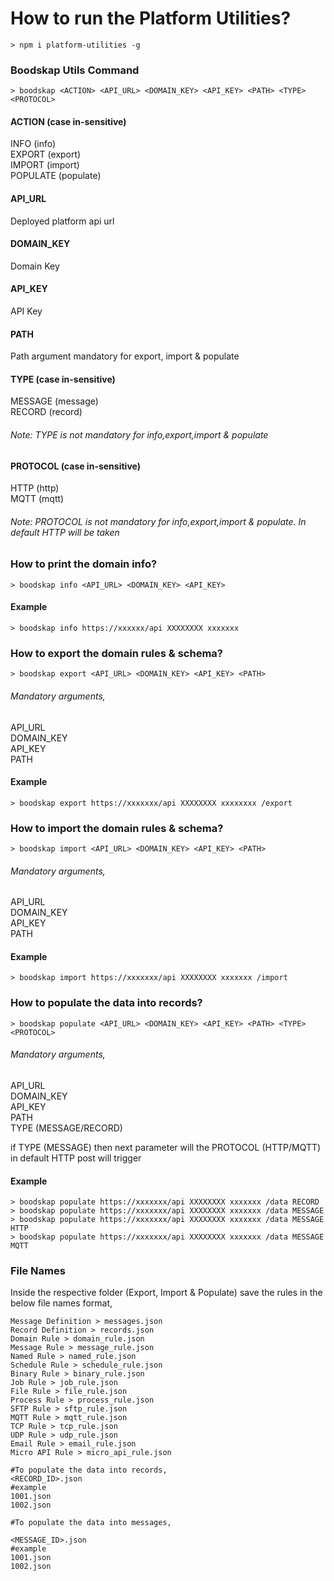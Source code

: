 # How to run the Platform Utilities?

```shell
> npm i platform-utilities -g
```

### Boodskap Utils Command
```shell
> boodskap <ACTION> <API_URL> <DOMAIN_KEY> <API_KEY> <PATH> <TYPE> <PROTOCOL>
```

#### ACTION (case in-sensitive)
INFO (info)<br>
EXPORT (export) <br>
IMPORT (import) <br>
POPULATE (populate)

#### API_URL 
Deployed platform api url

#### DOMAIN_KEY
Domain Key

#### API_KEY
API Key

#### PATH
Path argument mandatory for export, import & populate

#### TYPE (case in-sensitive)

MESSAGE (message) <br>
RECORD (record)<br>

###### Note: TYPE is not mandatory for info,export,import & populate

#### PROTOCOL (case in-sensitive)

HTTP (http) <br>
MQTT (mqtt)<br>

###### Note: PROTOCOL is not mandatory for info,export,import & populate. In default HTTP will be taken


### How to print the domain info?
```shell
> boodskap info <API_URL> <DOMAIN_KEY> <API_KEY>
```

#### Example
```shell
> boodskap info https://xxxxxx/api XXXXXXXX xxxxxxx
```

### How to export the domain rules & schema?

```shell
> boodskap export <API_URL> <DOMAIN_KEY> <API_KEY> <PATH>
```

###### Mandatory arguments, <br>
API_URL<br>
DOMAIN_KEY<br>
API_KEY<br>
PATH<br>

#### Example
```shell
> boodskap export https://xxxxxxx/api XXXXXXXX xxxxxxxx /export
```

### How to import the domain rules & schema?

```shell
> boodskap import <API_URL> <DOMAIN_KEY> <API_KEY> <PATH>
```

###### Mandatory arguments, <br>
API_URL<br>
DOMAIN_KEY<br>
API_KEY<br>
PATH<br>

#### Example
```shell
> boodskap import https://xxxxxxx/api XXXXXXXX xxxxxxx /import
```

### How to populate the data into records?

```shell
> boodskap populate <API_URL> <DOMAIN_KEY> <API_KEY> <PATH> <TYPE> <PROTOCOL>
```

###### Mandatory arguments, <br>
API_URL<br>
DOMAIN_KEY<br>
API_KEY<br>
PATH<br>
TYPE (MESSAGE/RECORD)<br>

if TYPE (MESSAGE) then next parameter will the PROTOCOL (HTTP/MQTT) in default HTTP post will trigger

#### Example
```shell
> boodskap populate https://xxxxxxx/api XXXXXXXX xxxxxxx /data RECORD
> boodskap populate https://xxxxxxx/api XXXXXXXX xxxxxxx /data MESSAGE
> boodskap populate https://xxxxxxx/api XXXXXXXX xxxxxxx /data MESSAGE HTTP
> boodskap populate https://xxxxxxx/api XXXXXXXX xxxxxxx /data MESSAGE MQTT
```

### File Names
Inside the respective folder (Export, Import & Populate) save the rules in the below file names format,
```shell
Message Definition > messages.json
Record Definition > records.json
Domain Rule > domain_rule.json
Message Rule > message_rule.json
Named Rule > named_rule.json
Schedule Rule > schedule_rule.json
Binary Rule > binary_rule.json
Job Rule > job_rule.json
File Rule > file_rule.json
Process Rule > process_rule.json
SFTP Rule > sftp_rule.json
MQTT Rule > mqtt_rule.json
TCP Rule > tcp_rule.json
UDP Rule > udp_rule.json
Email Rule > email_rule.json
Micro API Rule > micro_api_rule.json

#To populate the data into records,
<RECORD_ID>.json
#example
1001.json
1002.json

#To populate the data into messages,

<MESSAGE_ID>.json
#example
1001.json
1002.json
```

